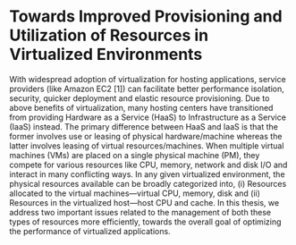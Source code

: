 # Towards Improved Provisioning and Utilization of Resources in Virtualized Environments

With widespread adoption of virtualization for hosting applications, 
service providers (like Amazon EC2 [1]) can facilitate better performance isolation, 
security, quicker deployment and elastic resource provisioning. Due to above benefits 
of virtualization, many hosting centers have transitioned from providing 
Hardware as a Service (HaaS) to Infrastructure as a Service (IaaS) instead. 
The primary difference between HaaS and IaaS is that the former involves use or 
leasing of physical hardware/machine whereas the latter involves leasing of virtual 
resources/machines. When multiple virtual machines (VMs) are placed on a single 
physical machine (PM), they compete for various resources like CPU, memory, network and 
disk I/O and interact in many conflicting ways. In any given virtualized environment, 
the physical resources available can be broadly categorized into, 
(i) Resources allocated to the virtual machines—virtual CPU, memory, disk and 
(ii) Resources in the virtualized host—host CPU and cache. 
In this thesis, we address two important issues related to the management of both 
these types of resources more efficiently, towards the overall goal of optimizing 
the performance of virtualized applications.
